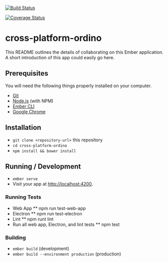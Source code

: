 [![Build Status](https://travis-ci.org/AdamWard1995/cross-platform-ordino.svg?branch=master)](https://travis-ci.org/AdamWard1995/cross-platform-ordino)

[![Coverage Status](https://coveralls.io/repos/github/AdamWard1995/cross-platform-ordino/badge.svg?branch=master)](https://coveralls.io/github/AdamWard1995/cross-platform-ordino?branch=master)

# cross-platform-ordino

This README outlines the details of collaborating on this Ember application.
A short introduction of this app could easily go here.

## Prerequisites

You will need the following things properly installed on your computer.

* [Git](https://git-scm.com/)
* [Node.js](https://nodejs.org/) (with NPM)
* [Ember CLI](https://ember-cli.com/)
* [Google Chrome](https://google.com/chrome/)

## Installation

* `git clone <repository-url>` this repository
* `cd cross-platform-ordino`
* `npm install && bower install`

## Running / Development

* `ember serve`
* Visit your app at [http://localhost:4200](http://localhost:4200).


### Running Tests

* Web App
** npm run test-web-app
* Electron
** npm run test-electron
* Lint
** npm runt lint
* Run all web app, Electron, and lint tests
** npm test

### Building

* `ember build` (development)
* `ember build --environment production` (production)

